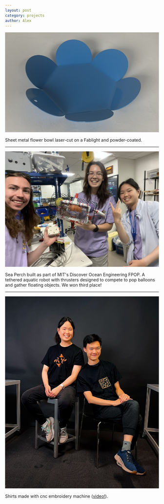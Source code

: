 ```yaml
---
layout: post
category: projects
author: Alex
---
```


![](/assets/images/flower.png)

Sheet metal flower bowl laser-cut on a Fablight and powder-coated.

---

![](/assets/images/fpop.png)

Sea Perch built as part of MIT's Discover Ocean Engineering FPOP. A tethered aquatic robot with thrusters designed to compete to pop balloons and gather floating objects. We won third place!

---

![](/assets/images/shirts.png)

Shirts made with cnc embroidery machine ([video!](https://photos.google.com/photo/AF1QipMkGNmTI6777UhbPp0xkchwOFOWb-K7a1hrjZXW)).